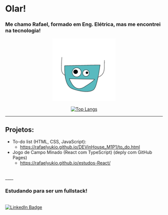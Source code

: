 #  Olar!
### Me chamo Rafael, formado em Eng. Elétrica, mas me encontrei na tecnologia!

<p align="center">
<img src="cha.gif" alt="cha" width="200"/>
</p>

<div align="center">

[![Top Langs](https://github-readme-stats.vercel.app/api/top-langs/?username=RafaelYukio&layout=compact&theme=tokyonight)](https://github.com/anuraghazra/github-readme-stats)
</div>

____

## Projetos:
- To-do list (HTML, CSS, JavaScript):
  - https://rafaelyukio.github.io/DEVinHouse_M1P1/to_do.html
- Jogo de Campo Minado (React com TypeScript) (deply com GitHub Pages)
  - https://rafaelyukio.github.io/estudos-React/
<br>
____
<br>

### Estudando para ser um fullstack!
<br>
<div>
  <a href="https://www.linkedin.com/in/rafael-tadokoro/">
    <img src="https://img.shields.io/badge/LinkedIn-blue?style=for-the-badge&logo=linkedin&logoColor=white" alt="LinkedIn Badge"/>
  </a>
</div>